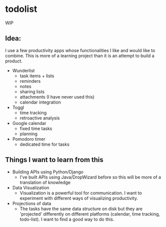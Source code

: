 # todolist
WIP

## Idea:
I use a few productivity apps whose functionalities I like and would like to combine. 
    This is more of a learning project than it is an attempt to build a product.
 
- Wunderlist
    - task items + lists 
    - reminders 
    - notes
    - sharing lists
    - attachments (I have never used this)
    - calendar integration
- Toggl
    - time tracking 
    - retroactive analysis
- Google calendar
    - fixed time tasks
    - planning
- Pomodoro timer
    - dedicated time for tasks

## Things I want to learn from this
- Building APIs using Python/Django
    - I've built APIs using Java/DropWizard before so this will be more of a translation of knowledge
- Data Visualization
    - Visualization is a powerful tool for communication. I want to experiment with different ways of visualizing productivity.
- Projections of data
    - The tasks have the same data structure on disk but they are 'projected' differently on different platforms (calendar, time tracking, todo-list). I want to find a good way to do this.
